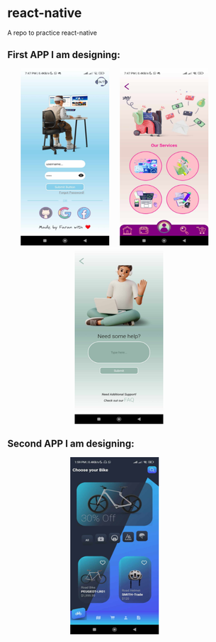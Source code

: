 # react-native
A repo to practice react-native 

## First APP  I am designing:

<p align="center">
  <img src="images/app.jpg" width="200" height="400" style="margin-right: 20px;" />
  <img src="images/profile.jpg" width="200" height="400" style="margin-right: 20px;" />
  <img src="images/support.jpg" width="200" height="400" />
</p>

## Second APP  I am designing:

<p align="center">
  <img src="images/cycle.jpg" width="200" height="400" style="margin-right: 20px;" />
</p>

